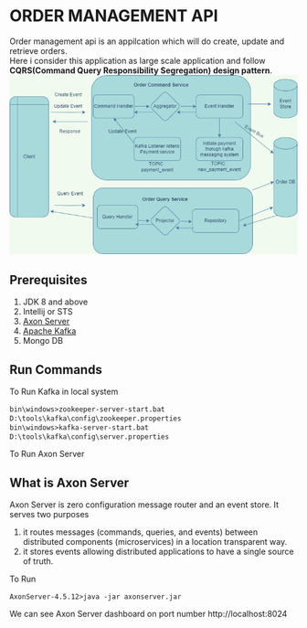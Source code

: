# ORDER MANAGEMENT API

Order management api is an appilcation which will do create, update and retrieve orders. <br>
Here i consider this application as large scale application and follow **CQRS(Command Query Responsibility Segregation) design pattern**.
![ordermanagemetdesign](https://github.com/venubothsa/order-management-api/blob/master/order_management.png)


## Prerequisites
1. JDK 8 and above
2. Intellij or STS
3. [Axon Server](https://developer.axoniq.io/download) 
4. [Apache Kafka](https://kafka.apache.org/downloads) 
5. Mongo DB

## Run Commands

To Run Kafka in local system

```
bin\windows>zookeeper-server-start.bat D:\tools\kafka\config\zookeeper.properties
bin\windows>kafka-server-start.bat D:\tools\kafka\config\server.properties
```
To Run Axon Server 



## What is Axon Server
Axon Server is zero configuration message router and an event store. It serves two purposes 
1. it routes messages (commands, queries, and events) between distributed components (microservices) in a location transparent way.
2. it stores events allowing distributed applications to have a single source of truth.

To Run 
```
AxonServer-4.5.12>java -jar axonserver.jar
```
We can see Axon Server dashboard on port number http://localhost:8024



